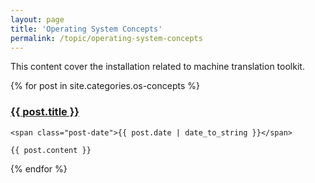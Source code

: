```yaml
---
layout: page
title: 'Operating System Concepts'
permalink: /topic/operating-system-concepts
---
```


This content cover the installation related to machine translation toolkit.
<div class="posts">
  {% for post in site.categories.os-concepts %}
  <div class="post">
    <h3 class="post-title">
      <a href="{{ post.url | absolute_url }}">
        {{ post.title }}
      </a>
    </h3>

    <span class="post-date">{{ post.date | date_to_string }}</span>

    {{ post.content }}
  </div>
  {% endfor %}
</div>
